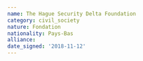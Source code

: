 ```yaml
---
name: The Hague Security Delta Foundation
category: civil_society
nature: Fondation 
nationality: Pays-Bas
alliance: 
date_signed: '2018-11-12'
---
```

    